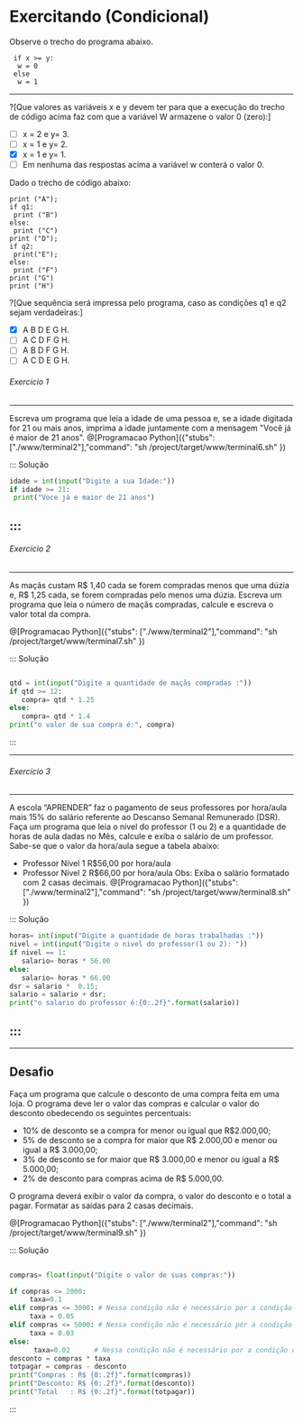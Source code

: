 # Exercitando (Condicional)

Observe o trecho do programa abaixo.
``` 
 if x >= y:
  w = 0
 else  
  w = 1
```
---
?[Que valores as variáveis x e y devem ter para que a execução do trecho de código acima faz com que a variável W armazene o valor 0 (zero):]
-[ ] x = 2 e y= 3.
-[ ] x = 1 e y= 2.
-[x] x = 1 e y= 1.
-[ ] Em nenhuma das respostas acima a variável w conterá o valor 0.

Dado o trecho de código abaixo:
```
print ("A");
if q1:
 print ("B")
else:
 print ("C")
print ("D");
if q2:
 print("E");
else:
 print ("F")
print ("G")
print ("H")
```

?[Que sequência será impressa pelo programa, caso as condições q1 e q2 sejam verdadeiras:]
-[x] A B D E G H.
-[ ] A C D F G H.
-[ ] A B D F G H.
-[ ] A C D E G H.

###### Exercício 1  
----
Escreva um programa que leia a idade de uma pessoa e, se a idade digitada for 21 ou mais anos, imprima a idade juntamente com a mensagem "Você já é maior de 21 anos".
@[Programacao Python]({"stubs": ["./www/terminal2"],"command": "sh /project/target/www/terminal6.sh" })
 
::: Solução

``` python
idade = int(input("Digite a sua Idade:"))
if idade >= 21:
 print("Voce já e maior de 21 anos")
```
:::
---
###### Exercício 2  
----
As maçãs custam R$ 1,40 cada se forem compradas menos que uma dúzia e, R$ 1,25 cada, se forem compradas pelo menos uma dúzia. Escreva um programa que leia o número de maçãs compradas, calcule e escreva o valor total da compra.  

@[Programacao Python]({"stubs": ["./www/terminal2"],"command": "sh /project/target/www/terminal7.sh" })

::: Solução

``` python

qtd = int(input("Digite a quantidade de maçãs compradas :"))
if qtd >= 12:
   compra= qtd * 1.25
else:
   compra= qtd * 1.4
print("o valor de sua compra é:", compra)

```
:::

---
###### Exercício 3  
----
A escola “APRENDER” faz o pagamento de seus professores por hora/aula mais 15% do salário referente ao Descanso Semanal Remunerado (DSR). Faça um programa que leia o nível do professor (1 ou 2) e a quantidade de horas de aula dadas no Mês, calcule e exiba o salário de um professor. Sabe-se que o valor da hora/aula segue a tabela abaixo: 
+ Professor Nível 1 R$56,00 por hora/aula 
+ Professor Nível 2 R$66,00 por hora/aula 
Obs: Exiba o salário formatado com 2 casas decimais.
 @[Programacao Python]({"stubs": ["./www/terminal2"],"command": "sh /project/target/www/terminal8.sh" })
 
::: Solução

``` python
horas= int(input("Digite a quantidade de horas trabalhadas :"))
nivel = int(input("Digite o nivel do professor(1 ou 2): "))
if nivel == 1:
   salario= horas * 56.00
else:
   salario= horas * 66.00
dsr = salario *  0.15;
salario = salario + dsr;
print("o salario do professor é:{0:.2f}".format(salario))

```
:::
----
----
Desafio
----
Faça um programa que calcule o desconto de uma compra feita em uma loja. O programa deve ler o valor das compras e calcular o valor do desconto obedecendo os seguintes percentuais: 
+ 10% de desconto se a compra for menor ou igual que R$2.000,00; 
+ 5% de desconto se a compra for maior que R$ 2.000,00 e menor ou igual a R$ 3.000,00;
+ 3% de desconto se for maior que R$ 3.000,00 e menor ou igual a R$ 5.000,00;
+ 2% de desconto para compras acima de R$ 5.000,00.

O programa deverá exibir o valor da compra, o valor do desconto e o total a pagar. Formatar as saídas para 2 casas decimais.

@[Programacao Python]({"stubs": ["./www/terminal2"],"command": "sh /project/target/www/terminal9.sh" })

::: Solução
```python
 
compras= float(input("Digite o valor de suas compras:"))

if compras <= 2000:
     taxa=0.1
elif compras <= 3000: # Nessa condição não é necessário por a condição de maior que 2000, pois nesse if já é maior que 2000*/
     taxa = 0.05     
elif compras <= 5000: # Nessa condição não é necessário por a condição de maior que 3000, pois nesse if já é maior que 3000*/
     taxa = 0.03    
else:
      taxa=0.02      # Nessa condição não é necessário por a condição de maior que 2000, pois nesse if já é maior que 2000*/        
desconto = compras * taxa
totpagar = compras - desconto
print("Compras : R$ {0:.2f}".format(compras))
print("Desconto: R$ {0:.2f}".format(desconto))
print("Total   : R$ {0:.2f}".format(totpagar))

```
:::
